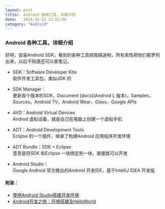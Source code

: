 ```yaml
---
layout: post
title:  Android 各种工具，详细介绍
date:   2014-10-12 13:02:00
category: "Android"
---
```


### Android 各种工具，详细介绍
好吧，安装Android SDK，看到的各种工具把我搞迷啦，所有索性把他们都罗列出来，以后不知道还可以查笔记。
 <br />
 
- SDK：Software Developer Kite <br />
软件开发工具包，类似JDK 的 <br />

- SDK Manager： <br />
更新各个版本的SDK，Document [docs](Android L 版本)，Samples，Sources，Android TV，Android Wear，Glass，Google APIs <br />

- AVD：Android Virtual Devices <br />
Androd 虚拟设备，就是自己在电脑上创建一个虚拟手机 <br />

- ADT：Android Development Tools <br />
Eclipse 的一个插件，继承了构建Android 应用程序开发环境 <br />

- ADT Bundle：SDK + Eclipse <br />
意思是将SDK 和Eclipse 一块绑定到一块，直接就可以开发 <br />

- Android Studio： <br />
	Google Android 官方推出的Android 开发IDE，基于IntelliJ IDEA 开发版 <br />

#### 附录：
- [使用Android Studio搭建开发环境](http://www.importnew.com/8731.html)
- [Android开发之旅：环境搭建及HelloWorld](http://www.cnblogs.com/skynet/archive/2010/04/12/1709892.html)

